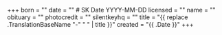 +++
born = ""
date = "" # SK Date YYYY-MM-DD
licensed = ""
name = ""
obituary = ""
photocredit = ""
silentkeyhq = ""
title = "{{ replace .TranslationBaseName "-" " " | title }}"
created = "{{ .Date }}"
+++
